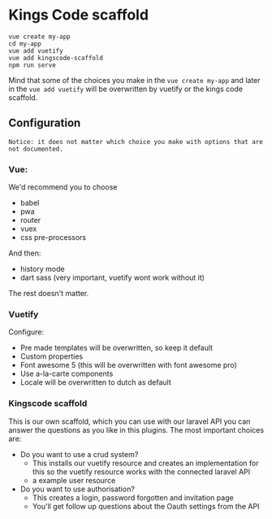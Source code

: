 # Kings Code  scaffold


```
vue create my-app
cd my-app
vue add vuetify
vue add kingscode-scaffold
npm run serve
```

Mind that some of the choices you make in the `vue create my-app` and 
later in the `vue add vuetify` will be overwritten by vuetify or the kings code scaffold.


## Configuration

```
Notice: it does not matter which choice you make with options that are not documented.
 ```

### Vue:
We'd recommend you to choose
- babel
- pwa
- router
- vuex
- css pre-processors

And then:

- history mode
- dart sass (very important, vuetify wont work without it)

The rest doesn't matter.

### Vuetify
Configure:
- Pre made templates will be overwritten, so keep it default
- Custom properties
- Font awesome 5 (this will be overwritten with font awesome pro)
- Use a-la-carte components
- Locale will be overwritten to dutch as default

### Kingscode scaffold
This is our own scaffold, which you can use with our laravel API you can answer the questions
as you like in this plugins. The most important choices are:

- Do you want to use a crud system?
    - This installs our vuetify resource and creates an implementation for this so the vuetify
    resource works with the connected laravel API
    - a example user resource
- Do you want to use authorisation?
    - This creates a login, password forgotten and invitation page
    - You'll get follow up questions about the Oauth settings from the API
